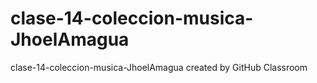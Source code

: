 # clase-14-coleccion-musica-JhoelAmagua
clase-14-coleccion-musica-JhoelAmagua created by GitHub Classroom
